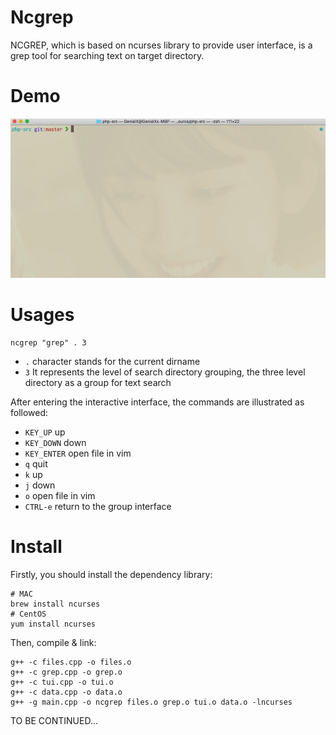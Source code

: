 # Ncgrep
NCGREP, which is based on ncurses library to provide user interface, is a grep tool for searching text on target directory.

# Demo
![ncgrep demo](https://github.com/GenialX/assets/blob/master/github.com/ncgrep/ncgrep_demo_5.gif)

# Usages

```shell
ncgrep "grep" . 3
```

 - `.` character stands for the current dirname
 - `3` It represents the level of search directory grouping, the three level directory as a group for text search

After entering the interactive interface, the commands are illustrated as followed:
 - `KEY_UP`    up
 - `KEY_DOWN`  down
 - `KEY_ENTER` open file in vim
 - `q`         quit
 - `k`         up
 - `j`         down
 - `o`         open file in vim
 - `CTRL-e`    return to the group interface

# Install

Firstly, you should install the dependency library:
```shell
# MAC
brew install ncurses
# CentOS
yum install ncurses
```

Then, compile & link:
```shell
g++ -c files.cpp -o files.o
g++ -c grep.cpp -o grep.o
g++ -c tui.cpp -o tui.o
g++ -c data.cpp -o data.o
g++ -g main.cpp -o ncgrep files.o grep.o tui.o data.o -lncurses
```

TO BE CONTINUED...
